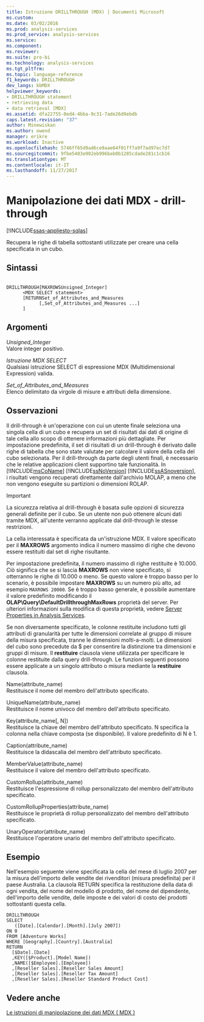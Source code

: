 ```yaml
---
title: Istruzione DRILLTHROUGH (MDX) | Documenti Microsoft
ms.custom: 
ms.date: 03/02/2016
ms.prod: analysis-services
ms.prod_service: analysis-services
ms.service: 
ms.component: 
ms.reviewer: 
ms.suite: pro-bi
ms.technology: analysis-services
ms.tgt_pltfrm: 
ms.topic: language-reference
f1_keywords: DRILLTHROUGH
dev_langs: kbMDX
helpviewer_keywords:
- DRILLTHROUGH statement
- retrieving data
- data retrieval [MDX]
ms.assetid: dfa22755-0ed4-4bba-9c31-7ade26d9ebdb
caps.latest.revision: "37"
author: Minewiskan
ms.author: owend
manager: erikre
ms.workload: Inactive
ms.openlocfilehash: 5746ff65d9ad6ce9aae64f01ff7a9f7ad97ec7d7
ms.sourcegitcommit: 9fbe5403e902eb996bab0b1285cdade281c1cb16
ms.translationtype: MT
ms.contentlocale: it-IT
ms.lasthandoff: 11/27/2017
---
```

# <a name="mdx-data-manipulation---drillthrough"></a>Manipolazione dei dati MDX - drill-through
[!INCLUDE[ssas-appliesto-sqlas](../includes/ssas-appliesto-sqlas.md)]

  Recupera le righe di tabella sottostanti utilizzate per creare una cella specificata in un cubo.  
  
## <a name="syntax"></a>Sintassi  
  
```  
  
DRILLTHROUGH[MAXROWSUnsigned_Integer]   
      <MDX SELECT statement>   
      [RETURNSet_of_Attributes_and_Measures   
            [,Set_of_Attributes_and_Measures ...]  
      ]  
```  
  
## <a name="arguments"></a>Argomenti  
 *Unsigned_Integer*  
 Valore integer positivo.  
  
 *Istruzione MDX SELECT*  
 Qualsiasi istruzione SELECT di espressione MDX (Multidimensional Expression) valida.  
  
 *Set_of_Attributes_and_Measures*  
 Elenco delimitato da virgole di misure e attributi della dimensione.  
  
## <a name="remarks"></a>Osservazioni  
 Il drill-through è un'operazione con cui un utente finale seleziona una singola cella di un cubo e recupera un set di risultati dai dati di origine di tale cella allo scopo di ottenere informazioni più dettagliate. Per impostazione predefinita, il set di risultati di un drill-through è derivato dalle righe di tabella che sono state valutate per calcolare il valore della cella del cubo selezionata. Per il drill-through da parte degli utenti finali, è necessario che le relative applicazioni client supportino tale funzionalità. In [!INCLUDE[msCoName](../includes/msconame-md.md)] [!INCLUDE[ssNoVersion](../includes/ssnoversion-md.md)] [!INCLUDE[ssASnoversion](../includes/ssasnoversion-md.md)], i risultati vengono recuperati direttamente dall'archivio MOLAP, a meno che non vengono eseguite su partizioni o dimensioni ROLAP.  
  
> [!IMPORTANT]  
>  La sicurezza relativa al drill-through è basata sulle opzioni di sicurezza generali definite per il cubo. Se un utente non può ottenere alcuni dati tramite MDX, all'utente verranno applicate dal drill-through le stesse restrizioni.  
  
 La cella interessata è specificata da un'istruzione MDX. Il valore specificato per il **MAXROWS** argomento indica il numero massimo di righe che devono essere restituiti dal set di righe risultante.  
  
 Per impostazione predefinita, il numero massimo di righe restituite è 10.000. Ciò significa che se si lascia **MAXROWS** non viene specificato, si otterranno le righe di 10.000 o meno. Se questo valore è troppo basso per lo scenario, è possibile impostare **MAXROWS** su un numero più alto, ad esempio `MAXROWS 20000`. Se è troppo basso generale, è possibile aumentare il valore predefinito modificando il **OLAP\Query\DefaultDrillthroughMaxRows** proprietà del server. Per ulteriori informazioni sulla modifica di questa proprietà, vedere [Server Properties in Analysis Services](../analysis-services/server-properties/server-properties-in-analysis-services.md).  
  
 Se non diversamente specificato, le colonne restituite includono tutti gli attributi di granularità per tutte le dimensioni correlate al gruppo di misure della misura specificata, tranne le dimensioni molti-a-molti. Le dimensioni del cubo sono precedute da $ per consentire la distinzione tra dimensioni e gruppi di misure. Il **restituire** clausola viene utilizzata per specificare le colonne restituite dalla query drill-through. Le funzioni seguenti possono essere applicate a un singolo attributo o misura mediante la **restituire** clausola.  
  
 Name(attribute_name)  
 Restituisce il nome del membro dell'attributo specificato.  
  
 UniqueName(attribute_name)  
 Restituisce il nome univoco del membro dell'attributo specificato.  
  
 Key(attribute_name[, N])  
 Restituisce la chiave del membro dell'attributo specificato. N specifica la colonna nella chiave composta (se disponibile). Il valore predefinito di N è 1.  
  
 Caption(attribute_name)  
 Restituisce la didascalia del membro dell'attributo specificato.  
  
 MemberValue(attribute_name)  
 Restituisce il valore del membro dell'attributo specificato.  
  
 CustomRollup(attribute_name)  
 Restituisce l'espressione di rollup personalizzato del membro dell'attributo specificato.  
  
 CustomRollupProperties(attribute_name)  
 Restituisce le proprietà di rollup personalizzato del membro dell'attributo specificato.  
  
 UnaryOperator(attribute_name)  
 Restituisce l'operatore unario del membro dell'attributo specificato.  
  
## <a name="example"></a>Esempio  
 Nell'esempio seguente viene specificata la cella del mese di luglio 2007 per la misura dell'importo delle vendite dei rivenditori (misura predefinita) per il paese Australia. La clausola RETURN specifica la restituzione della data di ogni vendita, del nome del modello di prodotto, del nome del dipendente, dell'importo delle vendite, delle imposte e dei valori di costo dei prodotti sottostanti questa cella.  
  
```  
DRILLTHROUGH  
SELECT  
   ([Date].[Calendar].[Month].[July 2007])  
ON 0   
FROM [Adventure Works]  
WHERE [Geography].[Country].[Australia]  
RETURN   
  [$Date].[Date]  
  ,KEY([$Product].[Model Name])  
  ,NAME([$Employee].[Employee])  
  ,[Reseller Sales].[Reseller Sales Amount]  
  ,[Reseller Sales].[Reseller Tax Amount]  
  ,[Reseller Sales].[Reseller Standard Product Cost]  
```  
  
## <a name="see-also"></a>Vedere anche  
 [Le istruzioni di manipolazione dei dati MDX &#40; MDX &#41;](../mdx/mdx-data-manipulation-statements-mdx.md)  
  
  
